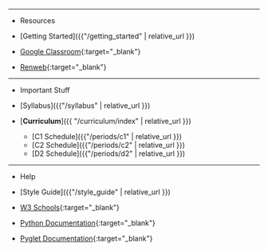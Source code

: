 ***

* Resources

* [Getting Started]({{"/getting_started" | relative_url }})
* [Google Classroom](https://google.com){:target="_blank"}
* [Renweb](https://renweb.com){:target="_blank"}

***

* Important Stuff

* [Syllabus]({{"/syllabus" | relative_url }})
* [**Curriculum**]({{ "/curriculum/index" | relative_url }})
    * [C1 Schedule]({{"/periods/c1" | relative_url }})
    * [C2 Schedule]({{"/periods/c2" | relative_url }})
    * [D2 Schedule]({{"/periods/d2" | relative_url }})

***

* Help

* [Style Guide]({{"/style_guide" | relative_url }})
* [W3 Schools](https://www.w3schools.com/python/default.asp){:target="_blank"}
* [Python Documentation](https://docs.python.org/3.10/search.html){:target="_blank"}
* [Pyglet Documentation](https://pyglet.readthedocs.io/en/latest/){:target="_blank"}
